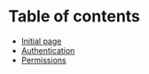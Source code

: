 # Table of contents

* [Initial page](README.md)
* [Authentication](authentication.md)
* [Permissions](permissions.md)

